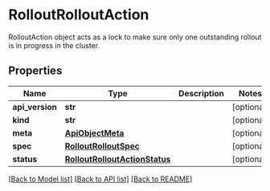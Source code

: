 # RolloutRolloutAction

RolloutAction object acts as a lock to make sure only one outstanding rollout is in progress in the cluster.
## Properties
Name | Type | Description | Notes
------------ | ------------- | ------------- | -------------
**api_version** | **str** |  | [optional] 
**kind** | **str** |  | [optional] 
**meta** | [**ApiObjectMeta**](ApiObjectMeta.md) |  | [optional] 
**spec** | [**RolloutRolloutSpec**](RolloutRolloutSpec.md) |  | [optional] 
**status** | [**RolloutRolloutActionStatus**](RolloutRolloutActionStatus.md) |  | [optional] 

[[Back to Model list]](../README.md#documentation-for-models) [[Back to API list]](../README.md#documentation-for-api-endpoints) [[Back to README]](../README.md)


